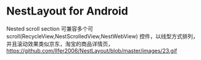 # NestLayout for Android
Nested scroll section
可兼容多个可scroll(RecycleView,NestScrolledView,NestWebView) 控件，以线型方式排列，并且滚动效果类似京东，淘宝的商品详情页，
https://github.com/llfer2006/NestLayout/blob/master/images/23.gif
